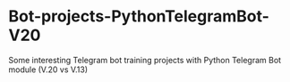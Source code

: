 # Bot-projects-PythonTelegramBot-V20
 Some interesting Telegram bot training projects with Python Telegram Bot module (V.20 vs V.13)
